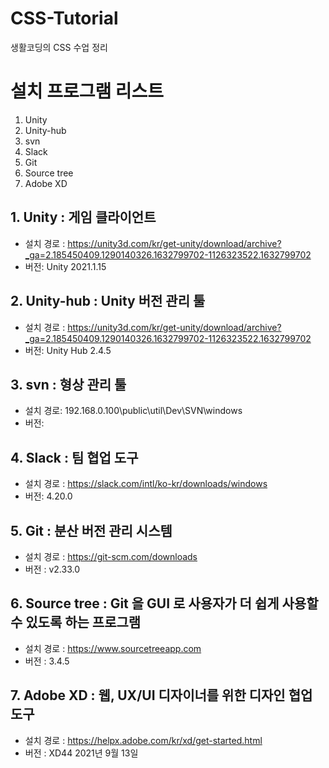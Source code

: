 # CSS-Tutorial

생활코딩의 CSS 수업 정리

# 설치 프로그램 리스트
1. Unity
2. Unity-hub
3. svn
4. Slack
5. Git
6. Source tree
7. Adobe XD

## 1. Unity : 게임 클라이언트
- 설치 경로 : <https://unity3d.com/kr/get-unity/download/archive?_ga=2.185450409.1290140326.1632799702-1126323522.1632799702>
- 버전:  Unity 2021.1.15

## 2. Unity-hub : Unity 버전 관리 툴
- 설치 경로 : <https://unity3d.com/kr/get-unity/download/archive?_ga=2.185450409.1290140326.1632799702-1126323522.1632799702>
- 버전: Unity Hub 2.4.5

## 3. svn : 형상 관리 툴
- 설치 경로: 192.168.0.100\public\util\Dev\SVN\windows
- 버전: 

## 4. Slack : 팀 협업 도구
- 설치 경로 : <https://slack.com/intl/ko-kr/downloads/windows>
- 버전: 4.20.0

## 5. Git : 분산 버전 관리 시스템
- 설치 경로 : <https://git-scm.com/downloads>
- 버전 : v2.33.0

## 6. Source tree :  Git 을 GUI 로 사용자가 더 쉽게 사용할 수 있도록 하는 프로그램
- 설치 경로 : <https://www.sourcetreeapp.com>
- 버전 : 3.4.5

## 7. Adobe XD : 웹, UX/UI 디자이너를 위한 디자인 협업 도구
- 설치 경로 : https://helpx.adobe.com/kr/xd/get-started.html
- 버전 : XD44 2021년 9월 13일
